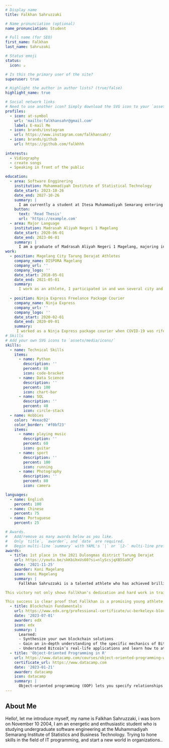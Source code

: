 ```yaml
---
# Display name
title: Falkhan Sahruzzaki

# Name pronunciation (optional)
name_pronunciation: Student

# Full name (for SEO)
first_name: Falkhan
last_name: Sahruzaki

# Status emoji
status:
  icon: ☕️

# Is this the primary user of the site?
superuser: true

# Highlight the author in author lists? (true/false)
highlight_name: true

# Social network links
# Need to use another icon? Simply download the SVG icon to your `assets/media/icons/` folder.
profiles:
  - icon: at-symbol
    url: 'mailto:falkhansahr@gmail.com'
    label: E-mail Me
  - icon: brands/instagram
    url: https://www.instagram.com/falkhansahr/
  - icon: brands/github
    url: https://github.com/falkhhh
 
interests:
  - Vidiography
  - create songs
  - Speaking in front of the public

education:
  - area: Software Engginering
    institution: Muhammadiyah Institute of Statistical Technology
    date_start: 2023-10-26
    date_end: 2027-10-26
    summary: |
      I am currently a student at Itesa Muhammadiyah Semarang entering the 3rd semester.
    button:
      text: 'Read Thesis'
      url: 'https://example.com'
  - area: Major Language
    institution: Madrasah Aliyah Negeri 1 Magelang
    date_start: 2020-06-01
    date_end: 2023-06-01
    summary: |
      I am a graduate of Madrasah Aliyah Negeri 1 Magelang, majoring in languages ​​in 2023.
work:
  - position: Magelang City Tarung Derajat Athletes
    company_name: DISPORA Magelang
    company_url: ''
    company_logo: ''
    date_start: 2018-05-01
    date_end: 2021-05-01
    summary:  
      I work as an athlete, I participated in and won several city and provincial level championships such as POPDA, POPNAS, KEJURDA, PORPROV, PRAPORPROV, and DULONGMAS
      
  - position: Ninja Express Freelance Package Courier
    company_name: Ninja Express
    company_url: ''
    company_logo: ''
    date_start: 2020-02-01
    date_end: 2020-09-01
    summary:
     I worked as a Ninja Express package courier when COVID-19 was rife in my area
# Skills
# Add your own SVG icons to `assets/media/icons/`
skills:
  - name: Technical Skills
    items:
      - name: Python
        description: ''
        percent: 80
        icon: code-bracket
      - name: Data Science
        description: ''
        percent: 100
        icon: chart-bar
      - name: SQL
        description: ''
        percent: 40
        icon: circle-stack
  - name: Hobbies
    color: '#eeac02'
    color_border: '#f0bf23'
    items:
      - name: playing music
        description: ''
        percent: 60
        icon: guitar
      - name: sport
        description: ''
        percent: 100
        icon: running
      - name: Photography
        description: ''
        percent: 80
        icon: camera

languages:
  - name: English
    percent: 100
  - name: Chinese
    percent: 75
  - name: Portuguese
    percent: 25

# Awards.
#   Add/remove as many awards below as you like.
#   Only `title`, `awarder`, and `date` are required.
#   Begin multi-line `summary` with YAML's `|` or `|2-` multi-line prefix and indent 2 spaces below.
awards:
  - title: 1st place in the 2021 Dulongmas district Tarung Derajat
    url: https://youtu.be/skKbihxUs60?si=nlyScsjqXB5Sa9CF
    date: '2021-11-25'
    awarder: Koni Magelang
    icon: Koni Magelang
    summary: |
      Fallkhan Sahruzzaki is a talented athlete who has achieved brilliant achievements in the world of sports, especially in the Tarung Derajat sport. In 2021, Fallkhan recorded his name as the winner in the Dulongmas Regional Sports Week (Porwil), a prestigious competition involving the best athletes from Central Java, DIY and surrounding areas.

This victory not only shows Fallkhan's dedication and hard work in training, but also reflects his high fighting spirit, in accordance with the Tarung Derajat philosophy, namely "I'm friendly doesn't mean I'm afraid, I submit doesn't mean I lose." With his physical abilities, honed fighting techniques and mental steel, Fallkhan was able to defeat his opponents and bring home a winning medal.

This success is clear proof that Fallkhan is a promising young athlete, bringing pride to himself, his family and the region he represents. This victory also became a motivation for Fallkhan to continue to develop and make achievements at a higher level.
  - title: Blockchain Fundamentals
    url: https://www.edx.org/professional-certificate/uc-berkeleyx-blockchain-fundamentals
    date: '2023-07-01'
    awarder: edX
    icon: edx
    summary: |
      Learned:
      - Synthesize your own blockchain solutions
      - Gain an in-depth understanding of the specific mechanics of Bitcoin
      - Understand Bitcoin’s real-life applications and learn how to attack and destroy Bitcoin, Ethereum, smart contracts and Dapps, and alternatives to Bitcoin’s Proof-of-Work consensus algorithm
  - title: 'Object-Oriented Programming in R'
    url: https://www.datacamp.com/courses/object-oriented-programming-with-s3-and-r6-in-r
    certificate_url: https://www.datacamp.com
    date: '2023-01-21'
    awarder: datacamp
    icon: datacamp
    summary: |
      Object-oriented programming (OOP) lets you specify relationships between functions and the objects that they can act on, helping you manage complexity in your code. This is an intermediate level course, providing an introduction to OOP, using the S3 and R6 systems. S3 is a great day-to-day R programming tool that simplifies some of the functions that you write. R6 is especially useful for industry-specific analyses, working with web APIs, and building GUIs.
---
```


## About Me
Hello!, let me introduce myself, my name is Falkhan Sahruzzaki, i was born on November 10 2004, I am an energetic and enthusiastic student who is studying undergraduate software engineering at the Muhammadiyah Semarang Institute of Statistics and Business Technology. Trying to hone skills in the field of IT programming, and start a new world in organizations..
